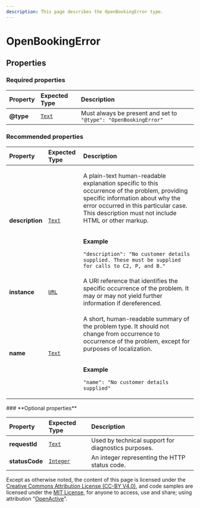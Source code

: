 ```yaml
---
description: This page describes the OpenBookingError type.
---
```


# OpenBookingError

## **Properties**

### **Required properties**

| Property | Expected Type | Description |
| :--- | :--- | :--- |
| **@type** |  [`Text`](https://schema.org/Text) |  Must always be present and set to `"@type": "OpenBookingError"` |

### **Recommended properties**

<table>
  <thead>
    <tr>
      <th style="text-align:left">Property</th>
      <th style="text-align:left">Expected Type</th>
      <th style="text-align:left">Description</th>
    </tr>
  </thead>
  <tbody>
    <tr>
      <td style="text-align:left"><b>description</b>
      </td>
      <td style="text-align:left"> <a href="https://schema.org/Text"><code>Text</code></a>
      </td>
      <td style="text-align:left">
        <p>A plain-text human-readable explanation specific to this occurrence of
          the problem, providing specific information about why the error occurred
          in this particular case. This description must not include HTML or other
          markup.</p>
        <p>
          <br /><b>Example</b>
        </p>
        <p><code>&quot;description&quot;: &quot;No customer details supplied. These must be supplied for calls to C2, P, and B.&quot;</code>
        </p>
      </td>
    </tr>
    <tr>
      <td style="text-align:left"><b>instance</b>
      </td>
      <td style="text-align:left"> <a href="https://schema.org/URL"><code>URL</code></a>
      </td>
      <td style="text-align:left">A URI reference that identifies the specific occurrence of the problem.
        It may or may not yield further information if dereferenced.</td>
    </tr>
    <tr>
      <td style="text-align:left"><b>name</b>
      </td>
      <td style="text-align:left"> <a href="https://schema.org/Text"><code>Text</code></a>
      </td>
      <td style="text-align:left">
        <p>A short, human-readable summary of the problem type. It should not change
          from occurrence to occurrence of the problem, except for purposes of localization.</p>
        <p>
          <br /><b>Example</b>
        </p>
        <p><code>&quot;name&quot;: &quot;No customer details supplied&quot;</code>
        </p>
      </td>
    </tr>
  </tbody>
</table>### **Optional properties**

| Property | Expected Type | Description |
| :--- | :--- | :--- |
| **requestId** |  [`Text`](https://schema.org/Text) | Used by technical support for diagnostics purposes. |
| **statusCode** |  [`Integer`](https://schema.org/Integer) | An integer representing the HTTP status code. |

Except as otherwise noted, the content of this page is licensed under the [Creative Commons Attribution License \(CC-BY V4.0\)](https://creativecommons.org/licenses/by/4.0/), and code samples are licensed under the [MIT License](https://opensource.org/licenses/MIT), for anyone to access, use and share; using attribution "[OpenActive](https://www.openactive.io/)".

